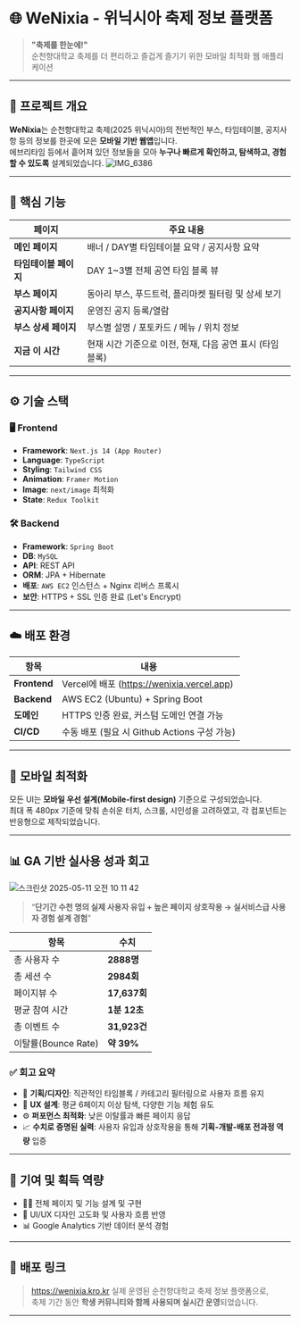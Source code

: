 # 🌐 WeNixia - 위닉시아 축제 정보 플랫폼

> **"축제를 한눈에!"**  
> 순천향대학교 축제를 더 편리하고 즐겁게 즐기기 위한 모바일 최적화 웹 애플리케이션

---

## 🧭 프로젝트 개요

**WeNixia**는 순천향대학교 축제(2025 위닉시아)의 전반적인 부스, 타임테이블, 공지사항 등의 정보를 한곳에 모은 **모바일 기반 웹앱**입니다.  
에브리타임 등에서 흩어져 있던 정보들을 모아 **누구나 빠르게 확인하고, 탐색하고, 경험할 수 있도록** 설계되었습니다.
![IMG_6386](https://github.com/user-attachments/assets/c6411ad5-bb4a-4d49-8f12-eb9ff8358b35)

---

## 🎯 핵심 기능

| 페이지 | 주요 내용 |
|--------|-----------|
| **메인 페이지** | 배너 / DAY별 타임테이블 요약 / 공지사항 요약 |
| **타임테이블 페이지** | DAY 1~3별 전체 공연 타임 블록 뷰 |
| **부스 페이지** | 동아리 부스, 푸드트럭, 플리마켓 필터링 및 상세 보기 |
| **공지사항 페이지** | 운영진 공지 등록/열람 |
| **부스 상세 페이지** | 부스별 설명 / 포토카드 / 메뉴 / 위치 정보 |
| **지금 이 시간** | 현재 시간 기준으로 이전, 현재, 다음 공연 표시 (타임블록) |

---

## ⚙️ 기술 스택


### 🖥️ Frontend

- **Framework**: `Next.js 14 (App Router)`
- **Language**: `TypeScript`
- **Styling**: `Tailwind CSS`
- **Animation**: `Framer Motion`
- **Image**: `next/image` 최적화
- **State**: `Redux Toolkit`

### 🛠️ Backend

- **Framework**: `Spring Boot`
- **DB**: `MySQL`
- **API**: REST API
- **ORM**: JPA + Hibernate
- **배포**: `AWS EC2` 인스턴스 + Nginx 리버스 프록시
- **보안**: HTTPS + SSL 인증 완료 (Let's Encrypt)

---

## ☁️ 배포 환경

| 항목 | 내용 |
|------|------|
| **Frontend** | Vercel에 배포 (https://wenixia.vercel.app) |
| **Backend** | AWS EC2 (Ubuntu) + Spring Boot |
| **도메인** | HTTPS 인증 완료, 커스텀 도메인 연결 가능 |
| **CI/CD** | 수동 배포 (필요 시 Github Actions 구성 가능) |

---

## 📱 모바일 최적화

모든 UI는 **모바일 우선 설계(Mobile-first design)** 기준으로 구성되었습니다.  
최대 폭 480px 기준에 맞춰 손쉬운 터치, 스크롤, 시인성을 고려하였고, 각 컴포넌트는 반응형으로 제작되었습니다.

---

## 📊 GA 기반 실사용 성과 회고
![스크린샷 2025-05-11 오전 10 11 42](https://github.com/user-attachments/assets/41d89814-d40d-4455-8a79-ee022a4ba58b)

> “**단기간 수천 명의 실제 사용자 유입 + 높은 페이지 상호작용 → 실서비스급 사용자 경험 설계 경험**”

| 항목 | 수치 |
|------|------|
| 총 사용자 수 | **2888명** |
| 총 세션 수 | **2984회** |
| 페이지뷰 수 | **17,637회** |
| 평균 참여 시간 | **1분 12초** |
| 총 이벤트 수 | **31,923건** |
| 이탈률(Bounce Rate) | **약 39%** |

### ✅ 회고 요약

- 🎯 **기획/디자인**: 직관적인 타임블록 / 카테고리 필터링으로 사용자 흐름 유지
- 🧭 **UX 설계**: 평균 6페이지 이상 탐색, 다양한 기능 체험 유도
- ⚙️ **퍼포먼스 최적화**: 낮은 이탈률과 빠른 페이지 응답
- 📈 **수치로 증명된 실력**: 사용자 유입과 상호작용을 통해 **기획-개발-배포 전과정 역량** 입증

---

## 📌 기여 및 획득 역량

- 🧑‍💻 전체 페이지 및 기능 설계 및 구현
- 🎨 UI/UX 디자인 고도화 및 사용자 흐름 반영
- 📊 Google Analytics 기반 데이터 분석 경험

---

## 🔗 배포 링크

> https://wenixia.kro.kr
> 실제 운영된 순천향대학교 축제 정보 플랫폼으로,  
> 축제 기간 동안 **학생 커뮤니티와 함께 사용되며 실시간 운영**되었습니다.

---
